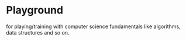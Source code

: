 # Playground

for playing/training with computer science fundamentals like algorithms, data structures and so on.
